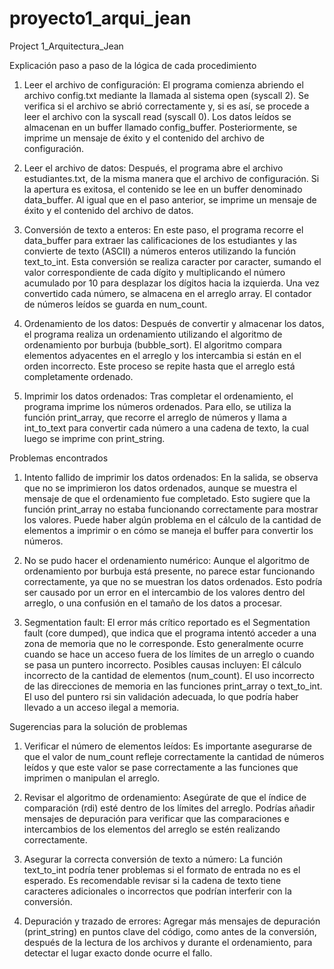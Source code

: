 # proyecto1_arqui_jean
Project 1_Arquitectura_Jean

Explicación paso a paso de la lógica de cada procedimiento

1. Leer el archivo de configuración:
        El programa comienza abriendo el archivo config.txt mediante la llamada al sistema open (syscall 2). Se verifica si el archivo se abrió correctamente y, si es así, se procede a leer el archivo con la syscall read (syscall 0).
        Los datos leídos se almacenan en un buffer llamado config_buffer. Posteriormente, se imprime un mensaje de éxito y el contenido del archivo de configuración.

2. Leer el archivo de datos:
        Después, el programa abre el archivo estudiantes.txt, de la misma manera que el archivo de configuración. Si la apertura es exitosa, el contenido se lee en un buffer denominado data_buffer.
        Al igual que en el paso anterior, se imprime un mensaje de éxito y el contenido del archivo de datos.

3. Conversión de texto a enteros:
        En este paso, el programa recorre el data_buffer para extraer las calificaciones de los estudiantes y las convierte de texto (ASCII) a números enteros utilizando la función text_to_int. Esta conversión se realiza caracter por caracter, sumando el valor correspondiente de cada dígito y multiplicando el número acumulado por 10 para desplazar los dígitos hacia la izquierda.
        Una vez convertido cada número, se almacena en el arreglo array. El contador de números leídos se guarda en num_count.
   
4. Ordenamiento de los datos:
        Después de convertir y almacenar los datos, el programa realiza un ordenamiento utilizando el algoritmo de ordenamiento por burbuja (bubble_sort).
        El algoritmo compara elementos adyacentes en el arreglo y los intercambia si están en el orden incorrecto. Este proceso se repite hasta que el arreglo está completamente ordenado.

5. Imprimir los datos ordenados:
        Tras completar el ordenamiento, el programa imprime los números ordenados. Para ello, se utiliza la función print_array, que recorre el arreglo de números y llama a int_to_text para convertir cada número a una cadena de texto, la cual luego se imprime con print_string.

Problemas encontrados

1. Intento fallido de imprimir los datos ordenados:
        En la salida, se observa que no se imprimieron los datos ordenados, aunque se muestra el mensaje de que el ordenamiento fue completado. Esto sugiere que la función print_array no estaba funcionando correctamente para mostrar los valores. Puede haber algún problema en el cálculo de la cantidad de elementos a imprimir o en cómo se maneja el buffer para convertir los números.

2. No se pudo hacer el ordenamiento numérico:
        Aunque el algoritmo de ordenamiento por burbuja está presente, no parece estar funcionando correctamente, ya que no se muestran los datos ordenados. Esto podría ser causado por un error en el intercambio de los valores dentro del arreglo, o una confusión en el tamaño de los datos a procesar.

3. Segmentation fault:
        El error más crítico reportado es el Segmentation fault (core dumped), que indica que el programa intentó acceder a una zona de memoria que no le corresponde. Esto generalmente ocurre cuando se hace un acceso fuera de los límites de un arreglo o cuando se pasa un puntero incorrecto. Posibles causas incluyen:
            El cálculo incorrecto de la cantidad de elementos (num_count).
            El uso incorrecto de las direcciones de memoria en las funciones print_array o text_to_int.
            El uso del puntero rsi sin validación adecuada, lo que podría haber llevado a un acceso ilegal a memoria.

Sugerencias para la solución de problemas

1. Verificar el número de elementos leídos:
        Es importante asegurarse de que el valor de num_count refleje correctamente la cantidad de números leídos y que este valor se pase correctamente a las funciones que imprimen o manipulan el arreglo.

2. Revisar el algoritmo de ordenamiento:
        Asegúrate de que el índice de comparación (rdi) esté dentro de los límites del arreglo. Podrías añadir mensajes de depuración para verificar que las comparaciones e intercambios de los elementos del arreglo se estén realizando correctamente.

3. Asegurar la correcta conversión de texto a número:
        La función text_to_int podría tener problemas si el formato de entrada no es el esperado. Es recomendable revisar si la cadena de texto tiene caracteres adicionales o incorrectos que podrían interferir con la conversión.

4. Depuración y trazado de errores:
        Agregar más mensajes de depuración (print_string) en puntos clave del código, como antes de la conversión, después de la lectura de los archivos y durante el ordenamiento, para detectar el lugar exacto donde ocurre el fallo.
